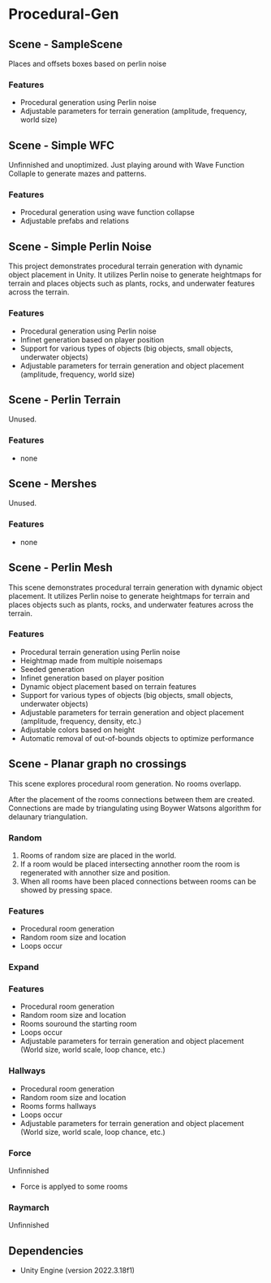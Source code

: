 # Procedural-Gen
 
## Scene - SampleScene
Places and offsets boxes based on perlin noise

### Features

- Procedural generation using Perlin noise
- Adjustable parameters for terrain generation (amplitude, frequency, world size)

## Scene - Simple WFC
Unfinnished and unoptimized. Just playing around with Wave Function Collaple to generate mazes and patterns.

### Features

- Procedural generation using wave function collapse
- Adjustable prefabs and relations

## Scene - Simple Perlin Noise
This project demonstrates procedural terrain generation with dynamic object placement in Unity. It utilizes Perlin noise to generate heightmaps for terrain and places objects such as plants, rocks, and underwater features across the terrain.

### Features

- Procedural generation using Perlin noise
- Infinet generation based on player position
- Support for various types of objects (big objects, small objects, underwater objects)
- Adjustable parameters for terrain generation and object placement (amplitude, frequency, world size)

## Scene - Perlin Terrain
Unused.

### Features

- none

## Scene - Mershes
Unused.

### Features

- none

## Scene - Perlin Mesh
This scene demonstrates procedural terrain generation with dynamic object placement. It utilizes Perlin noise to generate heightmaps for terrain and places objects such as plants, rocks, and underwater features across the terrain.

### Features

- Procedural terrain generation using Perlin noise
- Heightmap made from multiple noisemaps
- Seeded generation
- Infinet generation based on player position
- Dynamic object placement based on terrain features
- Support for various types of objects (big objects, small objects, underwater objects)
- Adjustable parameters for terrain generation and object placement (amplitude, frequency, density, etc.)
- Adjustable colors based on height
- Automatic removal of out-of-bounds objects to optimize performance

## Scene - Planar graph no crossings
This scene explores procedural room generation. No rooms overlapp.

After the placement of the rooms connections between them are created. Connections are made by triangulating using Boywer Watsons algorithm for delaunary triangulation.

### Random

1. Rooms of random size are placed in the world.
2. If a room would be placed intersecting annother room the room is regenerated with annother size and position.
3. When all rooms have been placed connections between rooms can be showed by pressing space.

### Features

- Procedural room generation
- Random room size and location
- Loops occur

### Expand



### Features

- Procedural room generation
- Random room size and location
- Rooms souround the starting room 
- Loops occur
- Adjustable parameters for terrain generation and object placement (World size, world scale, loop chance, etc.)

### Hallways

- Procedural room generation
- Random room size and location
- Rooms forms hallways
- Loops occur
- Adjustable parameters for terrain generation and object placement (World size, world scale, loop chance, etc.)

### Force
Unfinnished

- Force is applyed to some rooms

### Raymarch
Unfinnished

## Dependencies

- Unity Engine (version 2022.3.18f1)
